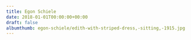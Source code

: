 ```yaml
---
title: Egon Schiele
date: 2018-01-01T00:00:00+00:00
draft: false
albumthumb: egon-schiele/edith-with-striped-dress,-sitting,-1915.jpg
---
```

